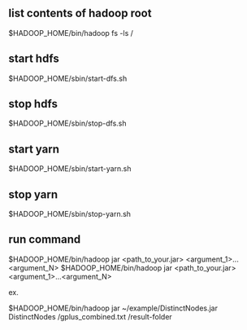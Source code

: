 
## list contents of hadoop root

$HADOOP_HOME/bin/hadoop fs -ls /

## start hdfs
$HADOOP_HOME/sbin/start-dfs.sh


## stop hdfs

$HADOOP_HOME/sbin/stop-dfs.sh


## start yarn

$HADOOP_HOME/sbin/start-yarn.sh


## stop yarn

 $HADOOP_HOME/sbin/stop-yarn.sh



## run command

$HADOOP_HOME/bin/hadoop jar <path_to_your.jar> <yourMainClass> <argument_1>...<argument_N>
$HADOOP_HOME/bin/hadoop jar <path_to_your.jar> <yourMainClass> <argument_1>...<argument_N>


ex.

$HADOOP_HOME/bin/hadoop jar ~/example/DistinctNodes.jar DistinctNodes /gplus_combined.txt /result-folder



